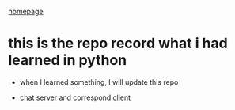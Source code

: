 [homepage](https://github.com/n3k0fi5t/pythonLearn)
# this is the repo record what i had learned in python
- when I learned something, I will update this repo

- [chat server](https://github.com/n3k0fi5t/pythonLearn/blob/master/tcp_chat_server.py)
and correspond [client](https://github.com/n3k0fi5t/pythonLearn/blob/master/simple_client.py)
